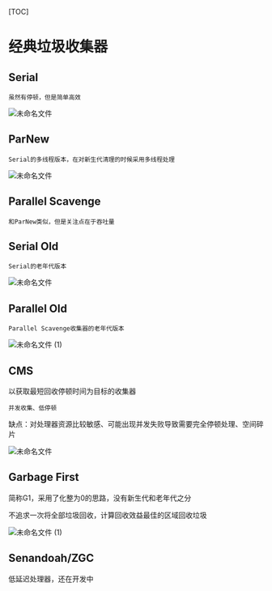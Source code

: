 [TOC]

# 经典垃圾收集器

## Serial

`虽然有停顿，但是简单高效`

![未命名文件](https://i.loli.net/2021/01/26/dpGxYQZBL7lWUwK.png)

## ParNew

`Serial的多线程版本，在对新生代清理的时候采用多线程处理`

![未命名文件](https://i.loli.net/2021/01/26/xdNBrfClRYhvj4H.png)

## Parallel Scavenge

`和ParNew类似，但是关注点在于吞吐量`

## Serial Old

`Serial的老年代版本`

![未命名文件](https://i.loli.net/2021/01/26/dpGxYQZBL7lWUwK.png)

## Parallel Old

`Parallel Scavenge收集器的老年代版本`

![未命名文件 (1)](https://i.loli.net/2021/01/26/fgneBFjVZXibWpu.png)

## CMS

以获取最短回收停顿时间为目标的收集器

`并发收集、低停顿`

缺点：对处理器资源比较敏感、可能出现并发失败导致需要完全停顿处理、空间碎片

![未命名文件](https://i.loli.net/2021/01/26/AX4vawRHjq5Nxi9.png)

## Garbage First

简称G1，采用了化整为0的思路，没有新生代和老年代之分

不追求一次将全部垃圾回收，计算回收效益最佳的区域回收垃圾

![未命名文件 (1)](https://i.loli.net/2021/01/26/vHpq56sluT72jkQ.png)

## Senandoah/ZGC

低延迟处理器，还在开发中